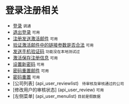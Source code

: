 # 登录注册相关

- [登录](api_ajaxlogin) `调通`
- [退出登录](api_logout)  `可用` 
- [注册发送激活邮件](api_account_sendregmail) `可用`
- [验证激活邮件中的链接参数是否合法](api_account_validatereglink)  `可用`
- [发送手机验证码](api_account_sendcodemsg)  `功能没在本地测试过`
- [激活保存注册信息](api_account_saveuser)  `可用`
- [设置新密码](api_account_setpwd)  `可用`
- [密码重置邮件](api_account_resetpwdemail)  `可用`
- [密码重置](api_account_resetpwd)  `可用`
- [公司列表] (api_user_reviewlist)   ` 待审核及审核通过的公司`
- [修改用户的审核状态] (api_user_review)  `可用`
- [左侧菜单] (api_user_menulist)  `目前是假数据`
